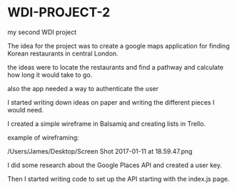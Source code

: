 # WDI-PROJECT-2
my second WDI project 


The idea for the project was to create a google maps application for finding Korean restaurants in central London. 

the ideas were to locate the restaurants and find a pathway and calculate how long it would take to go.

also the app needed a way to authenticate the user

I started writing down ideas on paper and writing the different pieces I would need.

I created a simple wireframe in Balsamiq and creating lists in Trello.

example of wireframing: 

/Users/James/Desktop/Screen Shot 2017-01-11 at 
18.59.47.png

I did some research about the Google Places API and created a user key.

Then I started writing code to set up the API starting with the index.js page. 







